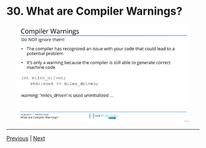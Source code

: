 # 30. What are Compiler Warnings?

<p align="center" >
    <img src="../images/30_What-are-Compiler-Warnings.png" width="90%" >
</p> 



---

[Previous](./29_What-are-Compiler-Errors%3F.md) | [Next](./31_What-are-Linker-Errors%3F.md)